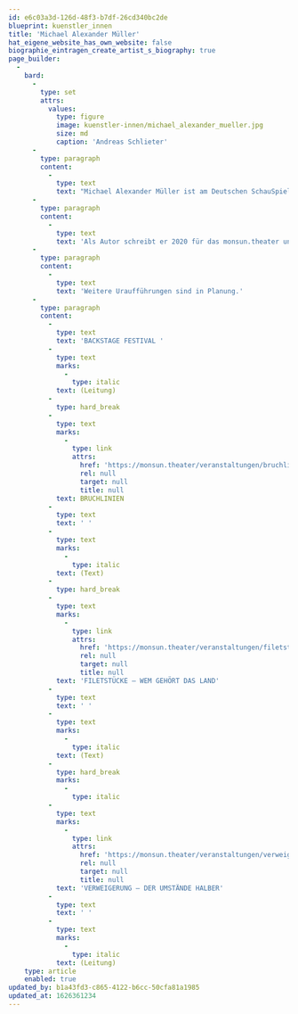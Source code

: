 ```yaml
---
id: e6c03a3d-126d-48f3-b7df-26cd340bc2de
blueprint: kuenstler_innen
title: 'Michael Alexander Müller'
hat_eigene_website_has_own_website: false
biographie_eintragen_create_artist_s_biography: true
page_builder:
  -
    bard:
      -
        type: set
        attrs:
          values:
            type: figure
            image: kuenstler-innen/michael_alexander_mueller.jpg
            size: md
            caption: 'Andreas Schlieter'
      -
        type: paragraph
        content:
          -
            type: text
            text: "Michael Alexander Müller ist am Deutschen SchauSpielHaus in Hamburg als Leitung der Education Projekte und Autor tätig. Er erhielt für seine sozial-politisch engagierten Stücke eine Reihe von Auszeichnungen, u.a. den Mülheimer KinderStückePreis, den Autorenpreis \"Nah dran\" und das „Stipendium zum Deutschen Kindertheaterpreis\" des kjtz Frankfurt. Seit 2018 ist er mit dem BACKSTAGE FESTIVAL regelmäßig im monsun.theater zu Gast.\_"
      -
        type: paragraph
        content:
          -
            type: text
            text: 'Als Autor schreibt er 2020 für das monsun.theater und das Theater unterm Dach Berlin BRUCHLINIEN - eine einfühlsame Berichterstattung zum Thema „Missbrauch“. Die zweite Zusammenarbeit mit dem Team Johanna Hasse & Francoise Hüsges wird eine simultane Hybridproduktion des monsun.theaters gemeinsam mit der Vaganten Bühne Berlin: FILETSTÜCKE – WEM GEHÖRT DAS LAND hat 2021 Premiere.'
      -
        type: paragraph
        content:
          -
            type: text
            text: 'Weitere Uraufführungen sind in Planung.'
      -
        type: paragraph
        content:
          -
            type: text
            text: 'BACKSTAGE FESTIVAL '
          -
            type: text
            marks:
              -
                type: italic
            text: (Leitung)
          -
            type: hard_break
          -
            type: text
            marks:
              -
                type: link
                attrs:
                  href: 'https://monsun.theater/veranstaltungen/bruchlinien'
                  rel: null
                  target: null
                  title: null
            text: BRUCHLINIEN
          -
            type: text
            text: ' '
          -
            type: text
            marks:
              -
                type: italic
            text: (Text)
          -
            type: hard_break
          -
            type: text
            marks:
              -
                type: link
                attrs:
                  href: 'https://monsun.theater/veranstaltungen/filetstuecke'
                  rel: null
                  target: null
                  title: null
            text: 'FILETSTÜCKE – WEM GEHÖRT DAS LAND'
          -
            type: text
            text: ' '
          -
            type: text
            marks:
              -
                type: italic
            text: (Text)
          -
            type: hard_break
            marks:
              -
                type: italic
          -
            type: text
            marks:
              -
                type: link
                attrs:
                  href: 'https://monsun.theater/veranstaltungen/verweigerung-der-umstaende-halber'
                  rel: null
                  target: null
                  title: null
            text: 'VERWEIGERUNG – DER UMSTÄNDE HALBER'
          -
            type: text
            text: ' '
          -
            type: text
            marks:
              -
                type: italic
            text: (Leitung)
    type: article
    enabled: true
updated_by: b1a43fd3-c865-4122-b6cc-50cfa81a1985
updated_at: 1626361234
---
```

